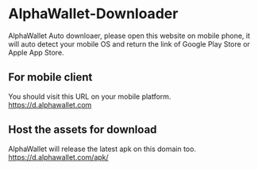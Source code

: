 # AlphaWallet-Downloader
AlphaWallet Auto downloaer, please open this website on mobile phone, it will auto detect your mobile OS and return the link of Google Play Store or Apple App Store.


## For mobile client
You should visit this URL on your mobile platform.      
https://d.alphawallet.com

## Host the assets for download
AlphaWallet will release the latest apk on this domain too.         
https://d.alphawallet.com/apk/
